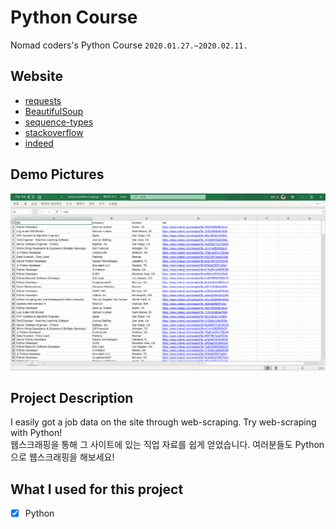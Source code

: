# Python Course

Nomad coders's Python Course
`2020.01.27.~2020.02.11.`

## Website

- [requests](https://github.com/wook2124/requests)
- [BeautifulSoup](https://www.crummy.com/software/BeautifulSoup/bs4/doc/)
- [sequence-types](https://docs.python.org/3/library/stdtypes.html#sequence-types-list-tuple-range)
- [stackoverflow](https://stackoverflow.com/jobs?q=python)
- [indeed](https://www.indeed.com/jobs?q=python&limit=50)

## Demo Pictures

![](demo.png)

## Project Description 

I easily got a job data on the site through web-scraping. Try web-scraping with Python!  
웹스크래핑을 통해 그 사이트에 있는 직업 자료를 쉽게 얻었습니다. 여러분들도 Python으로 웹스크래핑을 해보세요!

## What I used for this project 

- [X] Python
 

